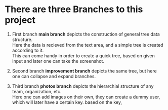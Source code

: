 # There are three Branches to this project

1. First branch **main branch** depicts the construction of general tree data structure. <br>
Here the data is recieved from the text area, and a simple tree is created according to it. <br> 
This can come handy in order to create a quick tree, based on given input and later one can take the screenshot.

2. Second branch **improvement branch** depicts the same tree, but here one can collapse and expand branches.

3. Third branch **photos branch** depicts the hierarchial structure of any team, organization, etc. <br>
Here one can add images on their own, they can create a dummy user, which will later have a certain key.
based on the key, 
